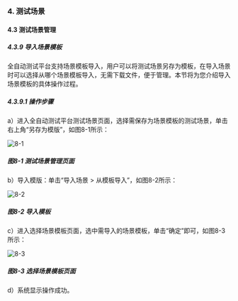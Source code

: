 ### 4. 测试场景

#### 4.3 测试场景管理 

##### 4.3.9 导入场景模板

全自动测试平台支持场景模板导入，用户可以将测试场景另存为模板，在导入场景时可以选择从哪个场景模板导入，无需下载文件，便于管理。本节将为您介绍导入场景模板的具体操作过程。

##### 4.3.9.1 操作步骤

a）进入全自动测试平台测试场景页面，选择需保存为场景模板的测试场景，单击右上角“另存为模版”，如图8-1所示：

![8-1](https://www.feisuanyz.com/fstest/cscj/cscjmanage/moban_1.png)

##### 图8-1 测试场景管理页面

b）导入模版：单击“导入场景 > 从模板导入”，如图8-2所示：

![8-2](https://www.feisuanyz.com/fstest/cscj/cscjmanage/moban_2.png)

##### 图8-2 导入模板

c）进入选择场景模板页面，选中需导入的场景模板，单击“确定”即可，如图8-3所示：

![8-3](https://www.feisuanyz.com/fstest/cscj/cscjmanage/moban_3.png)

##### 图8-3 选择场景模板页面

d）系统显示操作成功。
